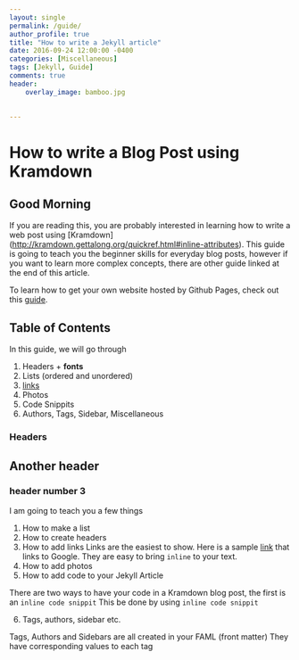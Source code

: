 ```yaml
---
layout: single
permalink: /guide/
author_profile: true
title: "How to write a Jekyll article"
date: 2016-09-24 12:00:00 -0400
categories: [Miscellaneous]
tags: [Jekyll, Guide]
comments: true
header:
    overlay_image: bamboo.jpg  

    
---
```


# How to write a Blog Post using Kramdown 

## Good Morning 

If you are reading this, you are probably interested in learning how to write a web post using [Kramdown] (http://kramdown.gettalong.org/quickref.html#inline-attributes). This guide is going to teach you the beginner skills for everyday blog posts, however if you want to learn more complex concepts, there are other guide linked at the end of this article. 

To learn how to get your own website hosted by Github Pages, check out this [guide](https://mmistakes.github.io/minimal-mistakes/docs/quick-start-guide/). 

## Table of Contents 
In this guide, we will go through 
1. Headers + **fonts**
2. Lists (ordered and unordered)
3. [links](https://jekyllrb.com/docs/github-pages/)
4. Photos 
5. Code Snippits
6. Authors, Tags, Sidebar, Miscellaneous 

### Headers 


## Another header 

### header number 3 

I am going to teach you a few things 

1. How to make a list 
2. How to create headers 
3. How to add links 
Links are the easiest to show. Here is a sample [link](https://www.google.ca) that links to Google. 
They are easy to bring `inline` to your text. 
4. How to add photos 
5. How to add code to your Jekyll Article 

There are two ways to have your code in a Kramdown blog post, the first is an `inline code snippit` 
This be done by using 
    `inline code snippit` 
    
6. Tags, authors, sidebar etc. 

Tags, Authors and Sidebars are all created in your FAML (front matter) 
They have corresponding values to each tag 



